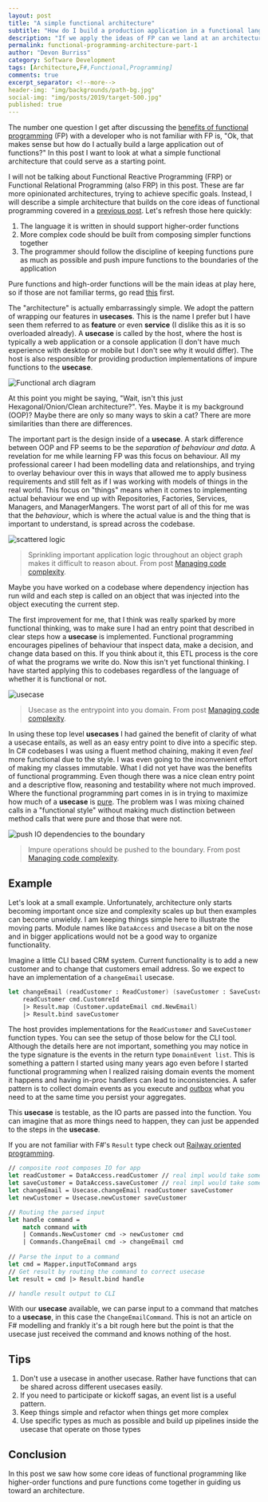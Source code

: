 ```yaml
---
layout: post
title: "A simple functional architecture"
subtitle: "How do I build a production application in a functional language?"
description: "If we apply the ideas of FP can we land at an architecture that rises out of the core ideas of high-order functions and pure functions?"
permalink: functional-programming-architecture-part-1
author: "Devon Burriss"
category: Software Development
tags: [Architecture,F#,Functional,Programming]
comments: true
excerpt_separator: <!--more-->
header-img: "img/backgrounds/path-bg.jpg"
social-img: "img/posts/2019/target-500.jpg"
published: true
---
```


The number one question I get after discussing the [benefits of functional programming](/what-is-fp) (FP) with a developer who is not familiar with FP is, "Ok, that makes sense but how do I actually build a large application out of functions?" In this post I want to look at what a simple functional architecture that could serve as a starting point. 
<!--more-->
I will not be talking about Functional Reactive Programming (FRP) or Functional Relational Programming (also FRP) in this post. These are far more opinionated architectures, trying to achieve specific goals. Instead, I will describe a simple architecture that builds on the core ideas of functional programming covered in a [previous post](/what-is-fp). Let's refresh those here quickly:

 1. The language it is written in should support higher-order functions
 2. More complex code should be built from composing simpler functions together
 3. The programmer should follow the discipline of keeping functions pure as much as possible and push impure functions to the boundaries of the application

Pure functions and high-order functions will be the main ideas at play here, so if those are not familiar terms, go read [this](/what-is-fp) first.

The "architecture" is actually embarrassingly simple. We adopt the pattern of wrapping our features in **usecases**. This is the name I prefer but I have seen them referred to as **feature** or even **service** (I dislike this as it is so overloaded already).
A **usecase** is called by the host, where the host is typically a web application or a console application (I don't have much experience with desktop or mobile but I don't see why it would differ). The host is also responsible for providing production implementations of impure functions to the **usecase**.

![Functional arch diagram](/img/posts/2021/fp-arch-1.png)

At this point you might be saying, "Wait, isn't this just Hexagonal/Onion/Clean architecture?". Yes. Maybe it is my background (OOP)? Maybe there are only so many ways to skin a cat? There are more similarities than there are differences. 

The important part is the design inside of a **usecase**. A stark difference between OOP and FP seems to be the *separation of behaviour and data*. A revelation for me while learning FP was this focus on behaviour. All my professional career I had been modelling data and relationships, and trying to overlay behaviour over this in ways that allowed me to apply business requirements and still felt as if I was working with models of things in the real world. This focus on "things" means when it comes to implementing actual behaviour we end up with Repositories, Factories, Services, Managers, and ManagerMangers. The worst part of all of this for me was that the *behaviour*, which is where the actual value is and the thing that is important to understand, is spread across the codebase.

![scattered logic](/img/posts/2018/deeply-nested-dep.jpg)

> Sprinkling important application logic throughout an object graph makes it difficult to reason about. From post [Managing code complexity](/managing-code-complexity).

Maybe you have worked on a codebase where dependency injection has run wild and each step is called on an object that was injected into the object executing the current step.

The first improvement for me, that I think was really sparked by more functional thinking, was to make sure I had an entry point that described in clear steps how a **usecase** is implemented. Functional programming encourages pipelines of behaviour that inspect data, make a decision, and change data based on this. If you think about it, this ETL process is the core of what the programs we write do. Now this isn't yet functional thinking. I have started applying this to codebases regardless of the language of whether it is functional or not.

![usecase](/img/posts/2018/use-case.jpg)

> Usecase as the entrypoint into you domain. From post [Managing code complexity](/managing-code-complexity).

In using these top level **usecases** I had gained the benefit of clarity of what a usecase entails, as well as an easy entry point to dive into a specific step. In C# codebases I was using a fluent method chaining, making it even *feel* more functional due to the style. I was even going to the inconvenient effort of making my classes immutable. 
What I did not yet have was the benefits of functional programming. Even though there was a nice clean entry point and a descriptive flow, reasoning and testability where not much improved.  Where the functional programming part comes in is in trying to maximize how much of a **usecase** is [pure](/what-is-fp). The problem was I was mixing chained calls in a "functional style" without making much distinction between method calls that were pure and those that were not.

![push IO dependencies to the boundary](/img/posts/2018/dependencies-on-boundary.jpg)

> Impure operations should be pushed to the boundary. From post [Managing code complexity](/managing-code-complexity).

## Example

Let's look at a small example. Unfortunately, architecture only starts becoming important once size and complexity scales up but then examples can become unwieldy. I am keeping things simple here to illustrate the moving parts. Module names like `DataAccess` and `Usecase` a bit on the nose and in bigger applications would not be a good way to organize functionality.

Imagine a little CLI based CRM system. Current functionality is to add a new customer and to change that customers email address. So we expect to have an implementation of a `changeEmail` usecase.

```fsharp
let changeEmail (readCustomer : ReadCustomer) (saveCustomer : SaveCustomer) (cmd : ChangeEmailCommand) : Result<((DomainEvent list) * Customer),string> =
    readCustomer cmd.CustomreId
    |> Result.map (Customer.updateEmail cmd.NewEmail)
    |> Result.bind saveCustomer
```

The host provides implementations for the `ReadCustomer` and `SaveCustomer` function types. You can see the setup of those below for the CLI tool. Although the details here are not important, something you may notice in the type signature is the events in the return type `DomainEvent list`. This is something a pattern I started using many years ago even before I started functional programming when I realized raising domain events the moment it happens and having in-proc handlers can lead to inconsistencies. A safer pattern is to collect domain events as you execute and [outbox](/reliability-with-intents) what you need to at the same time you persist your aggregates.

This **usecase** is testable, as the IO parts are passed into the function. You can imagine that as more things need to happen, they can just be appended to the steps in the **usecase**.

If you are not familiar with F#'s `Result` type check out [Railway oriented programming](https://fsharpforfunandprofit.com/rop/).

```fsharp
// composite root composes IO for app
let readCustomer = DataAccess.readCustomer // real impl would take some config
let saveCustomer = DataAccess.saveCustomer // real impl would take some config
let changeEmail = Usecase.changeEmail readCustomer saveCustomer
let newCustomer = Usecase.newCustomer saveCustomer

// Routing the parsed input
let handle command =
    match command with
    | Commands.NewCustomer cmd -> newCustomer cmd
    | Commands.ChangeEmail cmd -> changeEmail cmd
    
// Parse the input to a command
let cmd = Mapper.inputToCommand args
// Get result by routing the command to correct usecase
let result = cmd |> Result.bind handle

// handle result output to CLI
```

With our **usecase** available, we can parse input to a command that matches to a **usecase**, in this case the `ChangeEmailCommand`. This is not an article on F# modelling and frankly it's a bit rough here but the point is that the usecase just received the command and knows nothing of the host.

## Tips

1. Don't use a usecase in another usecase. Rather have functions that can be shared across different usecases easily.
2. If you need to participate or kickoff sagas, an event list is a useful pattern.
3. Keep things simple and refactor when things get more complex
4. Use specific types as much as possible and build up pipelines inside the usecase that operate on those types

## Conclusion

In this post we saw how some core ideas of functional programming like higher-order functions and pure functions come together in guiding us toward an architecture.